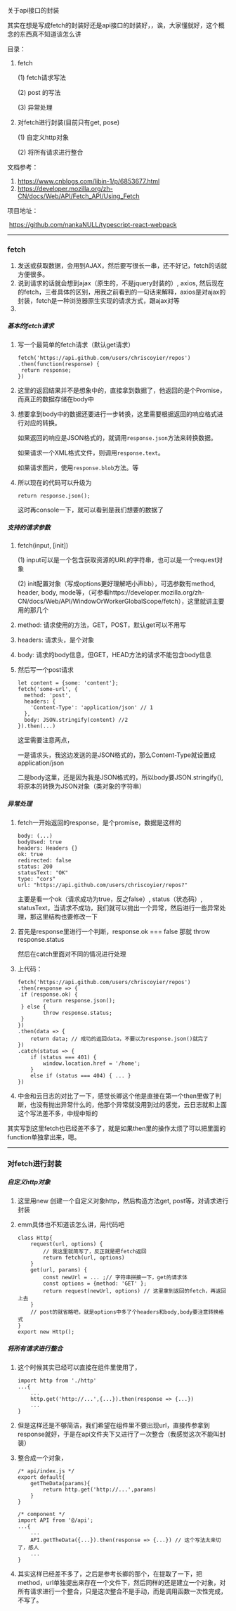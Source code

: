 关于api接口的封装

其实在想是写成fetch的封装好还是api接口的封装好，，诶，大家懂就好，这个概念的东西真不知道该怎么讲

目录：

1. fetch

   (1) fetch请求写法

   (2) post 的写法

   (3) 异常处理

2. 对fetch进行封装(目前只有get, pose)

   (1) 自定义http对象

   (2) 将所有请求进行整合

文档参考：

1. https://www.cnblogs.com/libin-1/p/6853677.html
2. https://developer.mozilla.org/zh-CN/docs/Web/API/Fetch_API/Using_Fetch

项目地址：

​	<https://github.com/nankaNULL/typescript-react-webpack>

------

### fetch

1. 发送或获取数据，会用到AJAX，然后要写很长一串，还不好记，fetch的话就方便很多。
2. 说到请求的话就会想到ajax（原生的，不是jquery封装的）, axios, 然后现在的fetch，三者具体的区别，用我之前看到的一句话来解释，axios是对ajax的封装，fetch是一种浏览器原生实现的请求方式，跟ajax对等
3. 

##### 基本的fetch请求

1. 写一个最简单的fetch请求（默认get请求）

   ```
   fetch('https://api.github.com/users/chriscoyier/repos')
   .then(function(response) {
   	return response;
   })
   ```

2. 这里的返回结果并不是想象中的，直接拿到数据了，他返回的是个Promise，而真正的数据存储在body中

3. 想要拿到body中的数据还要进行一步转换，这里需要根据返回的响应格式进行对应的转换。

   如果返回的响应是JSON格式的，就调用`response.json`方法来转换数据。

   如果请求一个XML格式文件，则调用`response.text`。

   如果请求图片，使用`response.blob`方法。等

4. 所以现在的代码可以升级为 

   ```
   return response.json();
   ```

   这时再console一下，就可以看到是我们想要的数据了

   

##### 支持的请求参数

1. fetch(input, [init])

   (1) input可以是一个包含获取资源的URL的字符串，也可以是一个request对象

   (2) init配置对象（写成options更好理解吧小声bb），可选参数有method, header, body, mode等，（可参看https://developer.mozilla.org/zh-CN/docs/Web/API/WindowOrWorkerGlobalScope/fetch），这里就讲主要用的那几个

2. method: 请求使用的方法，GET，POST，默认get可以不用写

3. headers: 请求头，是个对象

4. body: 请求的body信息，但GET，HEAD方法的请求不能包含body信息

5. 然后写一个post请求

   ```
   let content = {some: 'content'};
   fetch('some-url', {
     method: 'post',
     headers: {
       'Content-Type': 'application/json' // 1
     },
     body: JSON.stringify(content) //2
   }).then(...)
   ```

   这里需要注意两点，

   一是请求头，我这边发送的是JSON格式的，那么Content-Type就设置成application/json

   二是body这里，还是因为我是JSON格式的，所以body要JSON.stringify(), 将原本的转换为JSON对象（类对象的字符串）

##### 异常处理

1. fetch一开始返回的response，是个promise，数据是这样的

   ```
   body: (...)
   bodyUsed: true
   headers: Headers {}
   ok: true
   redirected: false
   status: 200
   statusText: "OK"
   type: "cors"
   url: "https://api.github.com/users/chriscoyier/repos?"
   ```

   主要是看一个ok（请求成功为true，反之false）, status（状态码）, statusText，当请求不成功，我们就可以抛出一个异常，然后进行一些异常处理，那这里结构也要修改一下

2. 首先是response里进行一个判断，response.ok === false 那就 throw response.status

   然后在catch里面对不同的情况进行处理

3. 上代码：

   ```
   fetch('https://api.github.com/users/chriscoyier/repos')
   .then(response => {
   	if (response.ok) {
           return response.json();
   	} else {
           throw response.status;
   	}
   })
   .then(data => {
       return data; // 成功的返回data，不要以为response.json()就完了
   })
   .catch(status => {
       if (status === 401) {
           window.location.href = '/home';
       }
       else if (status === 404) { ... }
   })
   ```

4. 中金和云日志的对比了一下，感觉长卿这个他是直接在第一个then里做了判断，也没有抛出异常什么的，他那个异常就没用到过的感觉，云日志就和上面这个写法差不多，中规中矩的

其实写到这里fetch也已经差不多了，就是如果then里的操作太烦了可以把里面的function单独拿出来，嗯。

------

### 对fetch进行封装

##### 自定义http对象

1. 这里用new 创建一个自定义对象http，然后构造方法get, post等，对请求进行封装

2. emm具体也不知道该怎么讲，用代码吧

   ```
   class Http{
       request(url, options) {
           // 我这里就简写了，反正就是把fetch返回
           return fetch(url, options)  
       }
       get(url, params) {
           const newUrl = ... ;// 字符串拼接一下，get的请求体
           const options = {method: 'GET' };
           return request(newUrl, options) // 这里拿到返回的fetch，再返回上去
       }
       // post的就省略吧，就是options中多了个headers和body,body要注意转换格式
   }
   export new Http();
   ```

   

##### 将所有请求进行整合

1. 这个时候其实已经可以直接在组件里使用了，

   ```
   import http from './http'
   ...{
       ...
       http.get('http://...',{...}).then(response => {...})
       ...
   }
   ```

2. 但是这样还是不够简洁，我们希望在组件里不要出现url，直接传参拿到response就好，于是在api文件夹下又进行了一次整合（我感觉这次不能叫封装）

3. 整合成一个对象，

   ```
   /* api/index.js */
   export default{
       getTheData(params){
           return http.get('http://...',params)
       }
   }
   
   /* component */
   import API from '@/api';
   ...{
       ...
       API.getTheData({...}).then(response => {...}) // 这个写法太亲切了，感人
       ...
   }
   ```

4. 其实这样已经差不多了，之后是参考长卿的那个，在提取了一下，把method，url单独提出来存在一个文件下，然后同样的还是建立一个对象，对所有请求进行一个整合，只是这次整合不是手动，而是调用函数一次性完成，不写了。